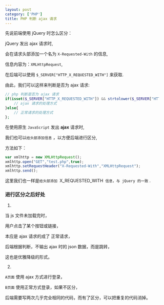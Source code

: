 ```yaml
---
layout: post
category: ['PHP']
title: PHP 判断 ajax 请求
---
```




先说前端使用 jQuery 时怎么区分：

jQuery 发出 ajax 请求时,

会在请求头部添加一个名为 `X-Requested-With` 的信息,

信息内容为：`XMLHttpRequest`,

在后端可以使用 `$_SERVER["HTTP_X_REQUESTED_WITH"]` 来获取.

由此，我们可以这样来判断是否为 ajax 请求:
```php
// php 判断是否为 ajax 请求
if(isset($_SERVER["HTTP_X_REQUESTED_WITH"]) && strtolower($_SERVER["HTTP_X_REQUESTED_WITH"])=="xmlhttprequest"){
    // ajax 请求的处理方式
}else{
    // 正常请求的处理方式
};
```

在使用原生 `JavaScript` 发出 **ajax** 请求时,

我们也可以`给头部添加信息` ，以方便后端进行区分,

方法如下：
```js
var xmlhttp = new XMLHttpRequest();
xmlhttp.open("GET","test.php",true);
xmlhttp.setRequestHeader("X-Requested-With","XMLHttpRequest");
xmlhttp.send();
```

这里我们也一样是`给头部添加 `X_REQUESTED_WITH` 信息，与 jQuery 的一致` .

### 进行区分之后好处
1.

当 js 文件未加载完时，

用户点击了某个按钮或链接，

本应是 ajax 请求的成了 正常请求，

后端根据判断，不输出 ajax 时的 json 数据，而是跳转，

这也是优雅降级的形式。

2.

`A页面` 使用 ajax 方式进行登录，

`B页面` 使用正常方式登录，如果不区分，

后端需要写两次几乎完全相同的代码，而有了区分，可以把重复的代码消掉。
